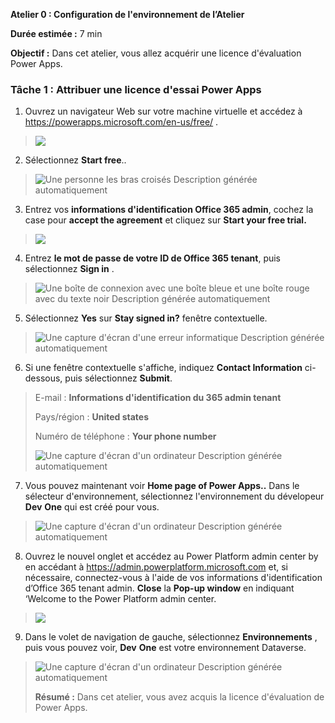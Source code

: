 **Atelier 0 : Configuration de l'environnement de l’Atelier**

**Durée estimée :** 7 min

**Objectif :** Dans cet atelier, vous allez acquérir une licence
d'évaluation Power Apps.

### **Tâche 1 : Attribuer une licence d'essai Power Apps** 

1.  Ouvrez un navigateur Web sur votre machine virtuelle et accédez à
    <https://powerapps.microsoft.com/en-us/free/> .

> ![](./media/image1.png)

2.  Sélectionnez **Start free**..

> ![Une personne les bras croisés Description générée
> automatiquement](./media/image2.png)

3.  Entrez vos **informations d'identification Office 365 admin**,
    cochez la case pour **accept the agreement** et cliquez sur **Start
    your free trial.**

> ![](./media/image3.png)

4.  Entrez **le mot de passe de votre ID de Office 365 tenant**, puis
    sélectionnez **Sign in** .

> ![Une boîte de connexion avec une boîte bleue et une boîte rouge avec
> du texte noir Description générée automatiquement](./media/image4.png)

5.  Sélectionnez **Yes** sur **Stay signed in?** fenêtre contextuelle.

> ![Une capture d'écran d'une erreur informatique Description générée
> automatiquement](./media/image5.png)

6.  Si une fenêtre contextuelle s'affiche, indiquez **Contact
    Information** ci-dessous, puis sélectionnez **Submit**.

> E-mail : **Informations d'identification du 365 admin tenant**
>
> Pays/région : **United states**
>
> Numéro de téléphone : **Your phone number**
>
> ![Une capture d'écran d'un ordinateur Description générée
> automatiquement](./media/image6.png)

7.  Vous pouvez maintenant voir **Home page of Power Apps..** Dans le
    sélecteur d'environnement, sélectionnez l'environnement du
    dévelopeur **Dev** **One** qui est créé pour vous.

> ![Une capture d'écran d'un ordinateur Description générée
> automatiquement](./media/image7.png)

8.  Ouvrez le nouvel onglet et accédez au Power Platform admin center by
    en accédant à <https://admin.powerplatform.microsoft.com> et, si
    nécessaire, connectez-vous à l'aide de vos informations
    d'identification d’Office 365 tenant admin. **Close** la **Pop-up
    window** en indiquant ‘Welcome to the Power Platform admin center.

> ![](./media/image8.png)

9.  Dans le volet de navigation de gauche, sélectionnez
    **Environnements** , puis vous pouvez voir, **Dev** **One** est
    votre environnement Dataverse.

> ![Une capture d'écran d'un ordinateur Description générée
> automatiquement](./media/image9.png)
>
> **Résumé :** Dans cet atelier, vous avez acquis la licence
> d'évaluation de Power Apps.
